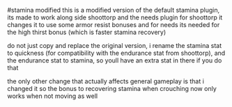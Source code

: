 #stamina modified
this is a modified version of the default stamina plugin, its made to work along side shoottorp and the needs plugin
for shoottorp it changes it to use some armor resist bonuses
and for needs its needed for the high thirst bonus (which is faster stamina recovery)

do not just copy and replace the original version, i rename the stamina stat to quickness (for compatibility with the endurance stat from shoottorp), and the endurance stat to stamina, so youll have an extra stat in there if you do that

the only other change that actually affects general gameplay is that i changed it so the bonus to recovering stamina when crouching now only works when not moving as well